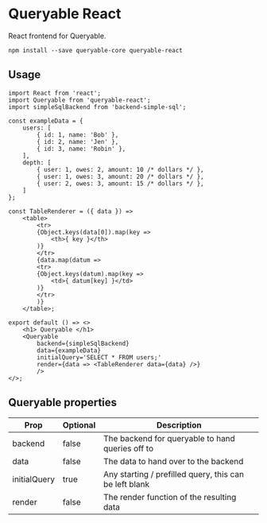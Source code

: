 # Queryable React

React frontend for Queryable.

```
npm install --save queryable-core queryable-react
```

## Usage

```JSX
import React from 'react';
import Queryable from 'queryable-react';
import simpleSqlBackend from 'backend-simple-sql';

const exampleData = {
	users: [
		{ id: 1, name: 'Bob' },
		{ id: 2, name: 'Jen' },
		{ id: 3, name: 'Robin' },
	],
	depth: [
		{ user: 1, owes: 2, amount: 10 /* dollars */ },
		{ user: 1, owes: 3, amount: 20 /* dollars */ },
		{ user: 2, owes: 3, amount: 15 /* dollars */ },
	]
};

const TableRenderer = ({ data }) =>
	<table>
		<tr>
		{Object.keys(data[0]).map(key =>
			<th>{ key }</th>
		)}
		</tr>
		{data.map(datum =>
		<tr>
		{Object.keys(datum).map(key =>
			<td>{ datum[key] }</td>
		)}
		</tr>
		)}
	</table>;

export default () => <>
	<h1> Queryable </h1>
	<Queryable
		backend={simpleSqlBackend}
		data={exampleData}
		initialQuery='SELECT * FROM users;'
		render={data => <TableRenderer data={data} />}
		/>
</>;
```

## Queryable properties

Prop         | Optional | Description
----         | -------- | -----------
backend      | false    | The backend for queryable to hand queries off to
data         | false    | The data to hand over to the backend
initialQuery | true     | Any starting / prefilled query, this can be left blank
render       | false    | The render function of the resulting data
